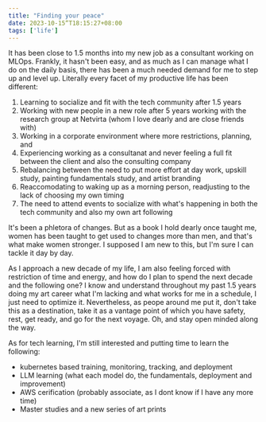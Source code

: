 ```yaml
---
title: "Finding your peace"
date: 2023-10-15“T18:15:27+08:00
tags: ['life']
---
```


It has been close to 1.5 months into my new job as a consultant working on MLOps. Frankly, it hasn't been easy, and as much as I can manage what I do on the daily basis, there has been a much needed demand for me to step up and level up. Literally every facet of my productive life has been different:

1. Learning to socialize and fit with the tech community after 1.5 years
2. Working with new people in a new role after 5 years working with the research group at Netvirta (whom I love dearly and are close friends with)
3. Working in a corporate environment where more restrictions, planning, and 
4. Experiencing working as a consultanat and never feeling a full fit between the client and also the consulting company
5. Rebalancing between the need to put more effort at day work, upskill study, painting fundamentals study, and artist branding
6. Reaccomodating to waking up as a morning person, readjusting to the lack of choosing my own timing
7. The need to attend events to socialize with what's happening in both the tech community and also my own art following

It's been a phletora of changes. But as a book I hold dearly once taught me, women has been taught to get used to changes more than men, and that's what make women stronger. I supposed I am new to this, but I'm sure I can tackle it day by day.

As I approach a new decade of my life, I am also feeling forced with restriction of time and energy, and how do I plan to spend the next decade and the following one? I know and understand throughout my past 1.5 years doing my art career what I'm lacking and what works for me in a schedule, I just need to optimize it. Nevertheless, as peope around me put it, don't take this as a destination, take it as a vantage point of which you have safety, rest, get ready, and go for the next voyage. Oh, and stay open minded along the way.

As for tech learning, I'm still interested and putting time to learn the following: 
- kubernetes based training, monitoring, tracking,  and deployment 
- LLM learning (what each model do, the fundamentals, deployment and improvement)
- AWS cerification (probably associate, as I dont know if I have any more time)
- Master studies and a new series of art prints